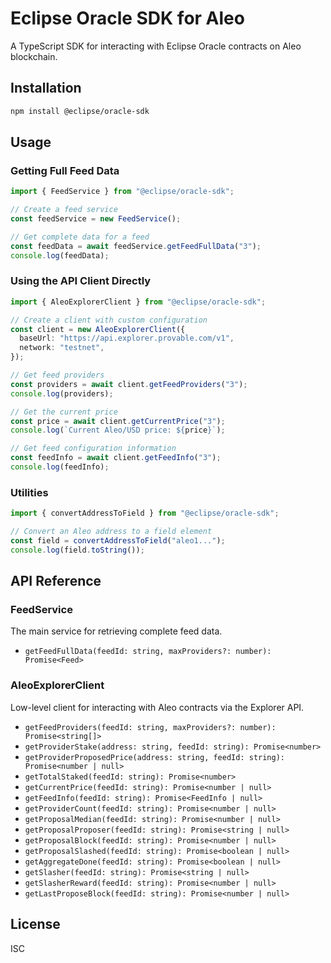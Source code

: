 # Eclipse Oracle SDK for Aleo

A TypeScript SDK for interacting with Eclipse Oracle contracts on Aleo blockchain.

## Installation

```bash
npm install @eclipse/oracle-sdk
```

## Usage

### Getting Full Feed Data

```typescript
import { FeedService } from "@eclipse/oracle-sdk";

// Create a feed service
const feedService = new FeedService();

// Get complete data for a feed
const feedData = await feedService.getFeedFullData("3");
console.log(feedData);
```

### Using the API Client Directly

```typescript
import { AleoExplorerClient } from "@eclipse/oracle-sdk";

// Create a client with custom configuration
const client = new AleoExplorerClient({
  baseUrl: "https://api.explorer.provable.com/v1",
  network: "testnet",
});

// Get feed providers
const providers = await client.getFeedProviders("3");
console.log(providers);

// Get the current price
const price = await client.getCurrentPrice("3");
console.log(`Current Aleo/USD price: ${price}`);

// Get feed configuration information
const feedInfo = await client.getFeedInfo("3");
console.log(feedInfo);
```

### Utilities

```typescript
import { convertAddressToField } from "@eclipse/oracle-sdk";

// Convert an Aleo address to a field element
const field = convertAddressToField("aleo1...");
console.log(field.toString());
```

## API Reference

### FeedService

The main service for retrieving complete feed data.

- `getFeedFullData(feedId: string, maxProviders?: number): Promise<Feed>`

### AleoExplorerClient

Low-level client for interacting with Aleo contracts via the Explorer API.

- `getFeedProviders(feedId: string, maxProviders?: number): Promise<string[]>`
- `getProviderStake(address: string, feedId: string): Promise<number>`
- `getProviderProposedPrice(address: string, feedId: string): Promise<number | null>`
- `getTotalStaked(feedId: string): Promise<number>`
- `getCurrentPrice(feedId: string): Promise<number | null>`
- `getFeedInfo(feedId: string): Promise<FeedInfo | null>`
- `getProviderCount(feedId: string): Promise<number | null>`
- `getProposalMedian(feedId: string): Promise<number | null>`
- `getProposalProposer(feedId: string): Promise<string | null>`
- `getProposalBlock(feedId: string): Promise<number | null>`
- `getProposalSlashed(feedId: string): Promise<boolean | null>`
- `getAggregateDone(feedId: string): Promise<boolean | null>`
- `getSlasher(feedId: string): Promise<string | null>`
- `getSlasherReward(feedId: string): Promise<number | null>`
- `getLastProposeBlock(feedId: string): Promise<number | null>`

## License

ISC
